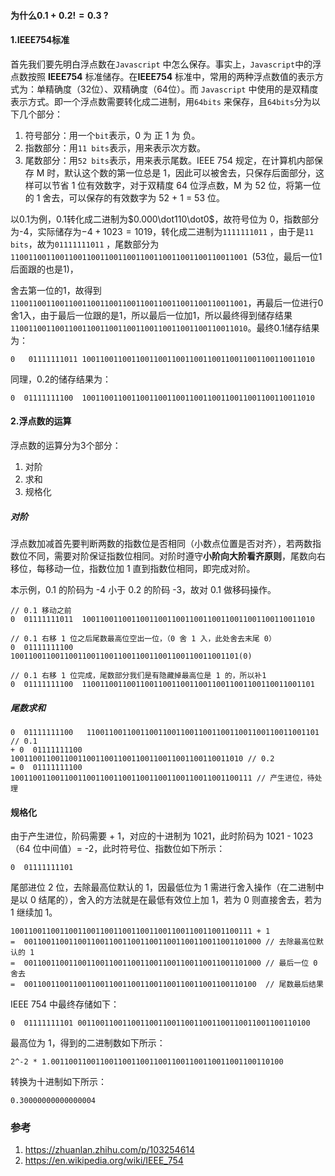 #### 为什么$0.1+0.2!=0.3$ ?

#### 1.IEEE754标准

首先我们要先明白浮点数在``Javascript`` 中怎么保存。事实上，``Javascript``中的浮点数按照 **IEEE754** 标准储存。在**IEEE754** 标准中，常用的两种浮点数值的表示方式为：单精确度（32位）、双精确度（64位）。而 ``Javascript`` 中使用的是双精度表示方式。即一个浮点数需要转化成二进制，用``64bits`` 来保存，且``64bits``分为以下几个部分：

1. 符号部分：用一个``bit``表示，0 为 正 1 为 负。
2. 指数部分：用``11 bits``表示，用来表示次方数。
3. 尾数部分：用``52 bits``表示，用来表示尾数。IEEE 754 规定，在计算机内部保存 M 时，默认这个数的第一位总是 1，因此可以被舍去，只保存后面部分，这样可以节省 1 位有效数字，对于双精度 64 位浮点数，M 为 52 位，将第一位的 1 舍去，可以保存的有效数字为 52 + 1 = 53 位。

以0.1为例，0.1转化成二进制为$0.000\dot110\dot0$，故符号位为 0，指数部分为-4，实际储存为$-4+1023=1019$，转化成二进制为``1111111011`` ，由于是``11 bits``，故为``01111111011`` ，尾数部分为``11001100110011001100110011001100110011001100110011001 ``(53位，最后一位1后面跟的也是1)，

舍去第一位的1，故得到``11001100110011001100110011001100110011001100110011001``，再最后一位进行0舍1入，由于最后一位跟的是1，所以最后一位加1，所以最终得到储存结果``11001100110011001100110011001100110011001100110011010``。最终0.1储存结果为：

```
0	01111111011	1001100110011001100110011001100110011001100110011010
```

同理，0.2的储存结果为：

```
0  01111111100  1001100110011001100110011001100110011001100110011010
```

#### 2.浮点数的运算

浮点数的运算分为3个部分：

1. 对阶
2. 求和
3. 规格化

##### 对阶

浮点数加减首先要判断两数的指数位是否相同（小数点位置是否对齐），若两数指数位不同，需要对阶保证指数位相同。对阶时遵守**小阶向大阶看齐原则**，尾数向右移位，每移动一位，指数位加 1 直到指数位相同，即完成对阶。

本示例，0.1 的阶码为 -4 小于 0.2 的阶码 -3，故对 0.1 做移码操作。

```
// 0.1 移动之前
0  01111111011  1001100110011001100110011001100110011001100110011010 

// 0.1 右移 1 位之后尾数最高位空出一位，（0 舍 1 入，此处舍去末尾 0）
0  01111111100   100110011001100110011001100110011001100110011001101(0) 

// 0.1 右移 1 位完成，尾数部分我们是有隐藏掉最高位是 1 的，所以补1
0  01111111100  1100110011001100110011001100110011001100110011001101
```

##### 尾数求和

```
0  01111111100   1100110011001100110011001100110011001100110011001101 // 0.1 
+ 0  01111111100   1001100110011001100110011001100110011001100110011010 // 0.2
= 0  01111111100 100110011001100110011001100110011001100110011001100111 // 产生进位，待处理
```

#### 规格化

由于产生进位，阶码需要 + 1，对应的十进制为 1021，此时阶码为 1021 - 1023（64 位中间值）= -2，此时符号位、指数位如下所示：

```
0  01111111101
```

尾部进位 2 位，去除最高位默认的 1，因最低位为 1 需进行舍入操作（在二进制中是以 0 结尾的），舍入的方法就是在最低有效位上加 1，若为 0 则直接舍去，若为 1 继续加 1。

```
100110011001100110011001100110011001100110011001100111 + 1
=  00110011001100110011001100110011001100110011001101000 // 去除最高位默认的 1
=  00110011001100110011001100110011001100110011001101000 // 最后一位 0 舍去
=  0011001100110011001100110011001100110011001100110100  // 尾数最后结果
```

IEEE 754 中最终存储如下：

```
0  01111111101 0011001100110011001100110011001100110011001100110100
```

最高位为 1，得到的二进制数如下所示：

```
2^-2 * 1.0011001100110011001100110011001100110011001100110100
```

转换为十进制如下所示：

```
0.30000000000000004
```

### 参考

1. https://zhuanlan.zhihu.com/p/103254614
2. https://en.wikipedia.org/wiki/IEEE_754